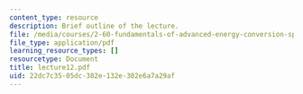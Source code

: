 ```yaml
---
content_type: resource
description: Brief outline of the lecture.
file: /media/courses/2-60-fundamentals-of-advanced-energy-conversion-spring-2004/22dc7c3505dc382e132e302e6a7a29af_lecture12.pdf
file_type: application/pdf
learning_resource_types: []
resourcetype: Document
title: lecture12.pdf
uid: 22dc7c35-05dc-382e-132e-302e6a7a29af
---
```

